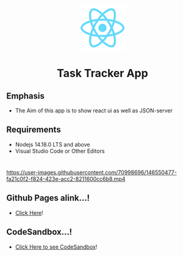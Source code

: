 

<p align="center"><img src="https://github.com/VishalMakwana23/React-Task-Tracker/blob/main/src/logo512.png" width="120" alt="React Icons">   </p>


<h1 align="center">Task Tracker App</h1>


## Emphasis

- The Aim of this app is to show react ui as well as JSON-server


## Requirements
- Nodejs 14.18.0 LTS and above
- Visual Studio Code or Other Editors
#



https://user-images.githubusercontent.com/70998696/146550477-fa21c0f2-f824-423e-acc2-8211600cc6b8.mp4



## Github Pages alink...!
- [Click Here](https://vishalmakwana23.github.io/csb-fr7o1/)!

## CodeSandbox...!
- [Click Here to see CodeSandbox](https://codesandbox.io/s/task-tracker-app-fr7o1)!
      
